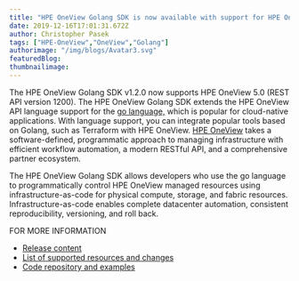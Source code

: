 ```yaml
---
title: "HPE OneView Golang SDK is now available with support for HPE OneView 5.0"
date: 2019-12-16T17:01:31.672Z
author: Christopher Pasek 
tags: ["HPE-OneView","OneView","Golang"]
authorimage: "/img/blogs/Avatar3.svg"
featuredBlog:
thumbnailimage:
---
```

The HPE OneView Golang SDK v1.2.0 now supports HPE OneView 5.0 (REST API version 1200). The HPE OneView Golang SDK extends the HPE OneView API language support for the [go language,](https://golang.org/) which is popular for cloud-native applications. With language support, you can integrate popular tools based on Golang, such as Terraform with HPE OneView. [HPE OneView](https://www.hpe.com/us/en/integrated-systems/software.html) takes a software-defined, programmatic approach to managing infrastructure with efficient workflow automation, a modern RESTful API, and a comprehensive partner ecosystem.

The HPE OneView Golang SDK allows developers who use the go language to programmatically control HPE OneView managed resources using infrastructure-as-code for physical compute, storage, and fabric resources. Infrastructure-as-code enables complete datacenter automation, consistent reproducibility, versioning, and roll back.

FOR MORE INFORMATION
* [Release content](https://github.com/HewlettPackard/oneview-golang/releases/tag/v1.2.0)
* [List of supported resources and changes](https://github.com/HewlettPackard/oneview-golang/blob/master/CHANGELOG.md)
* [Code repository and examples](https://github.com/HewlettPackard/oneview-golang)

